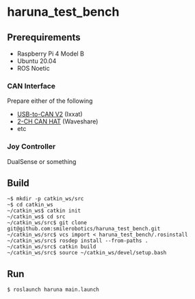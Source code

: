 # haruna_test_bench

## Prerequirements

* Raspberry Pi 4 Model B
* Ubuntu 20.04
* ROS Noetic

### CAN Interface

Prepare either of the following

* [USB-to-CAN V2](https://www.ixxat.com/ja/products/products-industrial/can-interfaces/usb/usb-to-can-v2?ordercode=1.01.0281.12001) (Ixxat)
* [2-CH CAN HAT](https://www.waveshare.com/wiki/2-CH_CAN_HAT) (Waveshare)
* etc

### Joy Controller

DualSense or something

## Build

```
~$ mkdir -p catkin_ws/src
~$ cd catkin_ws
~/catkin_ws$ catkin init
~/catkin_ws$ cd src
~/catkin_ws/src$ git clone git@github.com:smilerobotics/haruna_test_bench.git
~/catkin_ws/src$ vcs import < haruna_test_bench/.rosinstall
~/catkin_ws/src$ rosdep install --from-paths .
~/catkin_ws/src$ catkin build
~/catkin_ws/src$ source ~/catkin_ws/devel/setup.bash
```

## Run

```
$ roslaunch haruna main.launch
```
